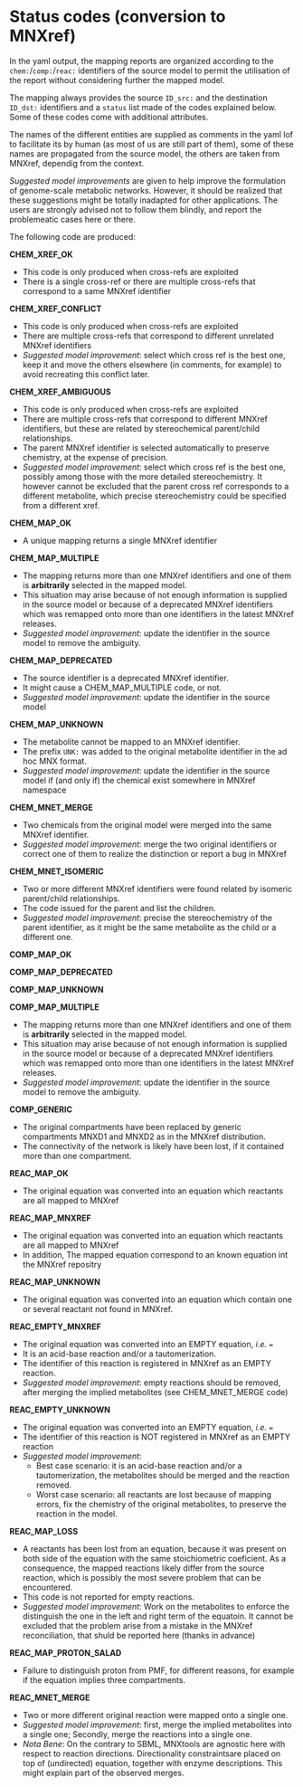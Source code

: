 # Status codes (conversion to MNXref)

In the yaml output, the mapping reports are organized according to the `chem:`/`comp:`/`reac:` identifiers of the source model to permit the utilisation of the report without considering further the mapped model.

The mapping always provides the source `ID_src:` and the destination `ID_dst:` identifiers and a `status` list made of the codes explained below.
Some of these codes come with additional attributes.

The names of the different entities are supplied as comments in the yaml lof to facilitate its by human (as most of us are still part of them), some of these names are propagated from the source model, the others are taken from MNXref, dependig from the context.

_Suggested model improvements_ are given to help improve the formulation of genome-scale metabolic networks. However, it should be realized that these suggestions might be totally inadapted for other applications. The users are strongly advised not to follow them blindly, and report the problemeatic cases here or there. 

The following code are produced:

**CHEM_XREF_OK**

* This code is only produced when cross-refs are exploited
* There is a single cross-ref or there are multiple cross-refs that correspond to a same MNXref identifier

**CHEM_XREF_CONFLICT**

* This code is only produced when cross-refs are exploited
* There are multiple cross-refs that correspond to different unrelated MNXref identifiers
* _Suggested model improvement_: select which cross ref is the best one, keep it and move the others elsewhere (in comments, for example) to avoid recreating this conflict later.

**CHEM_XREF_AMBIGUOUS**

* This code is only produced when cross-refs are exploited
* There are multiple cross-refs that correspond to different MNXref identifiers, but these are related by stereochemical parent/child relationships.
* The parent MNXref identifier is selected automatically to preserve chemistry, at the expense of precision.
* _Suggested model improvement_: select which cross ref is the best one, possibly among those with the more detailed stereochemistry. It however cannot be excluded that the parent cross ref corresponds to a different metabolite, which precise stereochemistry could be specified from a different xref.

**CHEM_MAP_OK**

* A unique mapping returns a single MNXref identifier

**CHEM_MAP_MULTIPLE**

* The mapping returns more than one MNXref identifiers and one of them is **arbitrarily** selected in the mapped model. 
* This situation may arise because of not enough information is supplied in the source model or because of a deprecated MNXref identifiers which was remapped onto more than one identifiers in the latest MNXref releases.
* _Suggested model improvement_: update the identifier in the source model to remove the ambiguity.

**CHEM_MAP_DEPRECATED**

* The source identifier is a deprecated MNXref identifier.
* It might cause a CHEM_MAP_MULTIPLE code, or not.
* _Suggested model improvement_: update the identifier in the source model 

**CHEM_MAP_UNKNOWN**

* The metabolite cannot be mapped to an MNXref identifier.
* The prefix `UNK:` was added to the original metabolite identifier in the ad hoc MNX format. 
* _Suggested model improvement_: update the identifier in the source model if (and only if) the chemical exist somewhere in MNXref namespace 

**CHEM_MNET_MERGE**

* Two chemicals from the original model were merged into the same MNXref identifier.
* _Suggested model improvement_: merge the two original identifiers or correct one of them to realize the distinction or report a bug in MNXref

**CHEM_MNET_ISOMERIC**

* Two or more different MNXref identifiers were found related by isomeric parent/child relationships.
* The code issued for the parent and list the children.
* _Suggested model improvement_: precise the stereochemistry of the parent identifier, as it might be the same metabolite as the child or a different one.

**COMP_MAP_OK**

**COMP_MAP_DEPRECATED**

**COMP_MAP_UNKNOWN**

**COMP_MAP_MULTIPLE**

* The mapping returns more than one MNXref identifiers and one of them is **arbitrarily** selected in the mapped model.
* This situation may arise because of not enough information is supplied in the source model or because of a deprecated MNXref identifiers which was remapped onto more than one identifiers in the latest MNXref releases.
* _Suggested model improvement_: update the identifier in the source model to remove the ambiguity.

**COMP_GENERIC**

* The original compartments have been replaced by generic compartments MNXD1 and MNXD2 as in the MNXref distribution.
* The connectivity of the network is likely have been lost, if it contained more than one compartment.

**REAC_MAP_OK**

* The original equation was converted into an equation which reactants are all mapped to MNXref

**REAC_MAP_MNXREF**

* The original equation was converted into an equation which reactants are all mapped to MNXref
* In addition, The mapped equation correspond to an known equation int the MNXref repositry

**REAC_MAP_UNKNOWN**

* The original equation was converted into an equation which contain one or several reactant not found in MNXref.

**REAC_EMPTY_MNXREF**

* The original equation was converted into an EMPTY equation, _i.e._ ` = `
* It is an acid-base reaction and/or a tautomerization.
* The identifier of this reaction is registered in MNXref as an EMPTY reaction.
* _Suggested model improvement_: empty reactions should be removed, after merging the implied metabolites (see CHEM_MNET_MERGE code)

**REAC_EMPTY_UNKNOWN**

* The original equation was converted into an EMPTY equation, _i.e._ ` = `
* The identifier of this reaction is NOT registered in MNXref as an EMPTY reaction
* _Suggested model improvement_: 
	* Best case scenario: it is an acid-base reaction and/or a tautomerization, the metabolites should be merged and the reaction removed.
	* Worst case scenario: all reactants are lost because of mapping errors, fix the chemistry of the original metabolites, to preserve the reaction in the model.

**REAC_MAP_LOSS**

* A reactants has been lost from an equation, because it was present on both side of the equation with the same stoichiometric coeficient. As a consequence, the mapped reactions likely differ from the source reaction, which is possibly the most severe problem that can be encountered.
* This code is not reported for empty reactions.
* _Suggested model improvement_: Work on the metabolites to enforce the distinguish the one in the left and right term of the equatoin. It cannot be excluded that the problem arise from a mistake in the MNXref reconciliation, that shuld be reported here (thanks in advance)

**REAC_MAP_PROTON_SALAD**

* Failure to distinguish proton from PMF, for different reasons, for example if the equation implies three compartments.  

**REAC_MNET_MERGE**

* Two or more different original reaction were mapped onto a single one.
* _Suggested model improvement_: first, merge the implied metabolites into a single one; Secondly, merge the reactions into a single one.
* _Nota Bene_: On the contrary to SBML, MNXtools are agnostic here with respect to reaction directions. Directionality constraintsare placed on top of (undirected) equation, together with enzyme descriptions. This might explain part of the observed merges.

